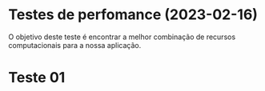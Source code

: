 # Testes de perfomance (2023-02-16)

O objetivo deste teste é encontrar a melhor combinação de recursos computacionais para a nossa aplicação.

# Teste 01

